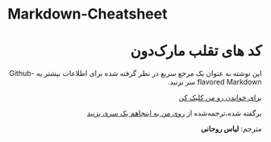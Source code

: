 # Markdown-Cheatsheet

<div dir=rtl>

# کد های تقلب مارک‌دون

این نوشته به عنوان یک مرجع سریع در نظر گرفته شده برای اطلاعات بیشتر به Github-flavored Markdown سر بزنید.

[برای خواندن رو من کلیک کن](https://github.com/elias8702/Markdown-Cheatsheet-/blob/master/Markdown.md)

برگفته شده،ترجمه‌شده از [روی من به اینجاهم یک سری بزنید](https://github.com/adam-p/markdown-here/wiki/Markdown-Cheatsheet)

مترجم: **لیاس‌ روحانی**
